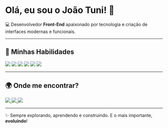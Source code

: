 # Olá, eu sou o **João Tuni**! 🐐  

💻 Desenvolvedor **Front-End** apaixonado por tecnologia e criação de interfaces modernas e funcionais.  

---

## 🚀 Minhas Habilidades  

<p align="left">
  <!-- Frontend -->
  <img src="https://img.shields.io/badge/Front%20End-000000?style=for-the-badge&logo=codepen&logoColor=white" />
  
  <!-- HTML -->
  <img src="https://img.shields.io/badge/HTML5-000000?style=for-the-badge&logo=html5&logoColor=E34F26" />
  
  <!-- CSS -->
  <img src="https://img.shields.io/badge/CSS3-000000?style=for-the-badge&logo=css3&logoColor=1572B6" />
  
  <!-- JavaScript -->
  <img src="https://img.shields.io/badge/JavaScript-000000?style=for-the-badge&logo=javascript&logoColor=F7DF1E" />
  
  <!-- TypeScript -->
  <img src="https://img.shields.io/badge/TypeScript-000000?style=for-the-badge&logo=typescript&logoColor=3178C6" />
  
  <!-- Node.js -->
  <img src="https://img.shields.io/badge/Node.js-000000?style=for-the-badge&logo=node.js&logoColor=339933" />
</p>

---

## 🌍 Onde me encontrar?
 <!-- Email -->
  <a href="mailto:jaokzk.22@gmail.com.com">
    <img src="https://img.shields.io/badge/Email-000000?style=for-the-badge&logo=gmail&logoColor=white" />
  </a>
<!-- Instagram -->
  <a href="https://instagram.com/jaokzk">
    <img src="https://img.shields.io/badge/Instagram-000000?style=for-the-badge&logo=instagram&logoColor=E4405F" />
  </a>
  <!-- Discord -->
  <a href="https://discord.com/users/987654321012345678">
  <img src="https://img.shields.io/badge/Discord-000000?style=for-the-badge&logo=discord&logoColor=5865F2" />
</a>

---

✨ Sempre explorando, aprendendo e construindo. E o mais importante, **evoluindo**!
